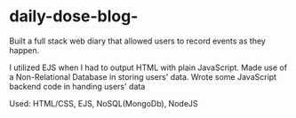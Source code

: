 # daily-dose-blog-

Built a full stack web diary that allowed users to record events as they happen.

I utilized EJS when I had to output HTML with plain JavaScript.
Made use of a Non-Relational Database in storing users' data.
Wrote some JavaScript backend code in handing users' data

Used: HTML/CSS, EJS, NoSQL(MongoDb), NodeJS
